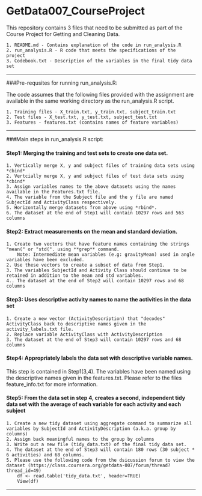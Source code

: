GetData007_CourseProject
========================

This repository contains 3 files that need to be submitted as part of the 
Course Project for Getting and Cleaning Data.

    1. README.md - Contains explanation of the code in run_analysis.R
    2. run_analysis.R - R code that meets the specifications of the project
    3. Codebook.txt - Description of the variables in the final tidy data set

******************************************************************************
###Pre-requsites for running run_analysis.R:

The code assumes that the following files provided with the assignment are available in the same working directory as the run_analysis.R script.

   	1. Training files - X_train.txt, y_train.txt, subject_train.txt
   	2. Test files - X_test.txt, y_test.txt, subject_test.txt
   	3. Features - features.txt (contains names of feature variables)

******************************************************************************
###Main steps in run_analysis.R script:

#### Step1: Merging the training and test sets to create one data set.
    1. Vertically merge X, y and subject files of training data sets using *cbind*
    2. Vertcially merge X, y and subject files of test data sets using *cbind*
    3. Assign variables names to the above datasets using the names available in the Features.txt file. 
    4. The variable from the Subject file and the y file are named  SubjectId and ActivityClass respectively.
    5. Horizontally merge datasets from above using *rbind*.
    6. The dataset at the end of Step1 will contain 10297 rows and 563 columns

#### Step2: Extract measurements on the mean and standard deviation.
    1. Create two vectors that have feature names containing the strings "mean(" or "std(". using **grep** command. 
        Note: Intermediate mean variables (e.g: gravityMean) used in angle variables have been excluded.
    2. Use these vectors to create a subset of data from Step1.
    3. The variables SubjectId and Activity Class should continue to be retained in addition to the mean and std variables.
    4.. The dataset at the end of Step2 will contain 10297 rows and 68 columns
   
#### Step3: Uses descriptive activity names to name the activities in the data set
    1. Create a new vector (ActivityDescription) that "decodes" ActivityClass back to descriptive names given in the activity_labels.txt file.
    2. Replace variable ActivityClass with ActivityDescription
    3. The dataset at the end of Step3 will contain 10297 rows and 68 columns

#### Step4: Appropriately labels the data set with descriptive variable names.

This step is contained in Step1(3,4). The variables have been named using the
descriptive names given in the features.txt. Please refer to the files feature_info.txt for more information.

#### Step5: From the data set in step 4, creates a second, independent tidy data set with the average of each variable for each activity and each subject
    1. Create a new tidy dataset using aggregate command to summarize all variables by SubjectId and ActivityDescription (a.k.a. group by columns)
    2. Assign back meaningful names to the group by columns
    3. Write out a new file (tidy_data.txt) of the final tidy data set.
    4. The dataset at the end of Step3 will contain 180 rows (30 subject * 6 activities) and 68 columns.
    5. Please use the following code from the dsicussion forum to view the dataset (https://class.coursera.org/getdata-007/forum/thread?thread_id=49) 
        df <- read.table('tidy_data.txt', header=TRUE)
        View(df)
    
******************************************************************************
